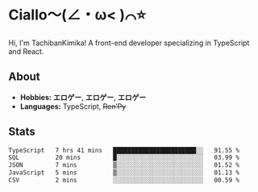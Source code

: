 # Ciallo～(∠・ω< )⌒⭐️

Hi, I'm TachibanKimika! A front-end developer specializing in TypeScript and React.

## About
- **Hobbies:** **エロゲー**, **エロゲー**, **エロゲー**
- **Languages:** TypeScript, ~~Ren’Py~~

## Stats
<!--START_SECTION:waka-->

```txt
TypeScript   7 hrs 41 mins   ███████████████████████░░   91.55 %
SQL          20 mins         █░░░░░░░░░░░░░░░░░░░░░░░░   03.99 %
JSON         7 mins          ▒░░░░░░░░░░░░░░░░░░░░░░░░   01.52 %
JavaScript   5 mins          ▒░░░░░░░░░░░░░░░░░░░░░░░░   01.13 %
CSV          2 mins          ░░░░░░░░░░░░░░░░░░░░░░░░░   00.59 %
```

<!--END_SECTION:waka-->

<!-- ![Metrics](https://metrics.lecoq.io/TachibanaKimika?template=classic&base.activity=0&base.community=0&base.repositories=0&languages=1&isocalendar=1&isocalendar.duration=half-year&languages.limit=8&languages.sections=most-used&languages.colors=github&languages.threshold=0%25&languages.indepth=false&languages.recent.load=300&languages.recent.days=14&config.timezone=Asia%2FShanghai)
 -->

